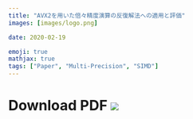 ```yaml
---
title: "AVX2を用いた倍々精度演算の反復解法への適用と評価"
images: [images/logo.png]

date: 2020-02-19

emoji: true
mathjax: true
tags: ["Paper", "Multi-Precision", "SIMD"]
---
```


# Download PDF [![](https://storage.googleapis.com/numa_blog/etc/icon_pdf.png)][1] 

[1]: https://storage.googleapis.com/numa_blog/publications/JSIAM_OS2016_AT.pdf
